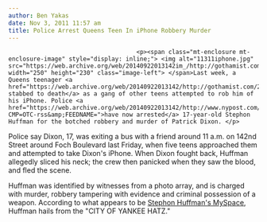 ```yaml
---
author: Ben Yakas
date: Nov 3, 2011 11:57 am
title: Police Arrest Queens Teen In iPhone Robbery Murder
---
```


	
										<p><span class="mt-enclosure mt-enclosure-image" style="display: inline;"> <img alt="11311iphone.jpg" src="https://web.archive.org/web/20140922013142im_/http://gothamist.com/attachments/byakas/11311iphone.jpg" width="250" height="230" class="image-left"> </span>Last week, a Queens teenager <a href="https://web.archive.org/web/20140922013142/http://gothamist.com/2011/10/29/queens_teenager_murdered_for_iphone.php">was stabbed to death</a> as a gang of other teens attempted to rob him of his iPhone. Police <a href="https://web.archive.org/web/20140922013142/http://www.nypost.com/p/news/local/queens/queens_teen_arrested_for_alleged_uVMS3gccRttXhXQO5ROk4N?CMP=OTC-rss&amp;FEEDNAME=">have now arrested</a> 17-year-old Stephon Huffman for the botched robbery and murder of Patrick Dixon. </p>

<p>Police say Dixon, 17, was exiting a bus with a friend around 11 a.m. on 142nd Street around Foch Boulevard last Friday, when five teens approached them and attempted to take Dixon&apos;s iPhone. When Dixon fought back, Huffman allegedly sliced his neck; the crew then panicked when they saw the blood, and fled the scene. </p>

<p>Huffman was identified by witnesses from a photo array, and is charged with murder, robbery tampering with evidence and criminal possession of a weapon. According to  what appears to be <a href="https://web.archive.org/web/20140922013142/http://www.myspace.com/youngsteph123">Stephon Huffman&apos;s MySpace</a>, Huffman hails from the &quot;CITY OF YANKEE HATZ.&quot;</p>					
										
									
				